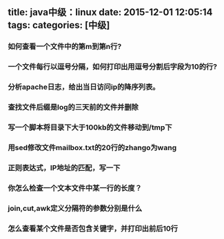 title: java中级：linux
date: 2015-12-01 12:05:14
tags:
categories: [中级]
---
### 如何查看一个文件中的第m到第n行?
### 一个文件每行以逗号分隔，如何打印出用逗号分割后字段为10的行?
### 分析apache日志，给出当日访问ip的降序列表。
### 查找文件后缀是log的三天前的文件并删除
### 写一个脚本将目录下大于100kb的文件移动到/tmp下
### 用sed修改文件mailbox.txt的20行的zhango为wang
### 正则表达式，IP地址的匹配，写一下
### 你怎么检查一个文本文件中某一行的长度？
### join,cut,awk定义分隔符的参数分别是什么
### 怎么查看某个文件是否包含关键字，并打印出前后10行